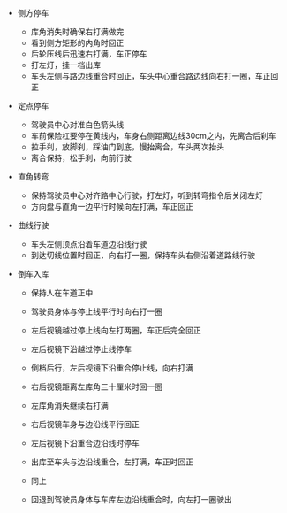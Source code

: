 + 侧方停车
    + 库角消失时确保右打满做完
    + 看到侧方矩形的内角时回正
    + 后轮压线后迅速右打满，车正停车
    + 打左灯，挂一档出库
    + 车头左侧与路边线重合时回正，车头中心重合路边线向右打一圈，车正回正

+ 定点停车
    + 驾驶员中心对准白色箭头线
    + 车前保险杠要停在黄线内，车身右侧距离边线30cm之内，先离合后刹车
    + 拉手刹，放脚刹，踩油门到底，慢抬离合，车头两次抬头
    + 离合保持，松手刹，向前行驶

+ 直角转弯
    + 保持驾驶员中心对齐路中心行驶，打左灯，听到转弯指令后关闭左灯
    + 方向盘与直角一边平行时候向左打满，车正回正

+ 曲线行驶
    + 车头左侧顶点沿着车道边沿线行驶
    + 到达切线位置时回正，向右打一圈，保持车头右侧沿着道路线行驶

+ 倒车入库
    + 保持人在车道正中
    + 驾驶员身体与停止线平行时向右打一圈
    + 左后视镜越过停止线向左打两圈，车正后完全回正
    + 左后视镜下沿越过停止线停车
    + 倒档后行，左后视镜下沿重合停止线，向右打满
    + 右后视镜距离左库角三十厘米时回一圈
    + 左库角消失继续右打满
    + 右后视镜车身与边沿线平行回正
    + 左后视镜下沿重合边沿线时停车

    + 出库至车头与边沿线重合，左打满，车正时回正
    + 同上

    + 回退到驾驶员身体与车库左边沿线重合时，向左打一圈驶出
